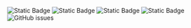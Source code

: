 ![Static Badge](https://img.shields.io/badge/blacklists-60-000000) ![Static Badge](https://img.shields.io/badge/blacklisted-2673836-cc0000) ![Static Badge](https://img.shields.io/badge/whitelisted-2245-00CC00) ![Static Badge](https://img.shields.io/badge/streaming_blacklist-28107-000000) ![GitHub issues](https://img.shields.io/github/issues/fabriziosalmi/blacklists)
